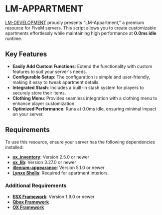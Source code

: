 # LM-APPARTMENT

[LM-DEVELOPMENT](https://discord.gg/RbSVrGBA9t) proudly presents "LM-Appartment," a premium resource for FiveM servers. This script allows you to create customizable apartments effortlessly while maintaining high performance at **0.0ms idle** runtime.

## Key Features

- **Easily Add Custom Functions**: Extend the functionality with custom features to suit your server's needs.
- **Configurable Setup**: The configuration is simple and user-friendly, making it easy to tweak apartment details.
- **Integrated Stash**: Includes a built-in stash system for players to securely store their items.
- **Clothing Menu**: Provides seamless integration with a clothing menu to enhance player customization.
- **Optimized Performance**: Runs at 0.0ms idle, ensuring minimal impact on your server.

## Requirements

To use this resource, ensure your server has the following dependencies installed:

- **[ox_inventory](https://github.com/overextended/ox_inventory)**: Version 2.5.0 or newer
- **[ox_lib](https://github.com/overextended/ox_lib)**: Version 3.27.0 or newer
- **[illenium-appearance](https://github.com/iLLeniumStudios/illenium-appearance)**: Version 5.1.0 or newer
- **[Lynxx Shells](https://github.com/Lynxist/lynx_shells)**: Required for apartment interiors.

### Additional Requirements
- **[ESX Framework](https://github.com/esx-framework/esx_core/tree/main/%5Bcore%5D/es_extended)**: Version 1.9.0 or newer
- **[Qbox Framework](https://github.com/Qbox-project/qbx_core)**
- **[OX Framework](https://github.com/overextended/ox_core)**